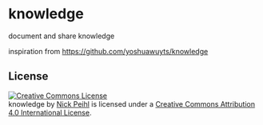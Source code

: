 # knowledge

document and share knowledge


inspiration from <https://github.com/yoshuawuyts/knowledge>

## License
<a rel="license" href="http://creativecommons.org/licenses/by/4.0/"><img alt="Creative Commons License" style="border-width:0" src="https://i.creativecommons.org/l/by/4.0/88x31.png" /></a><br /><span xmlns:dct="http://purl.org/dc/terms/" href="http://purl.org/dc/dcmitype/Text" property="dct:title" rel="dct:type">knowledge</span> by <a xmlns:cc="http://creativecommons.org/ns#" href="http://npeihl.com" property="cc:attributionName" rel="cc:attributionURL">Nick Peihl</a> is licensed under a <a rel="license" href="http://creativecommons.org/licenses/by/4.0/">Creative Commons Attribution 4.0 International License</a>.
